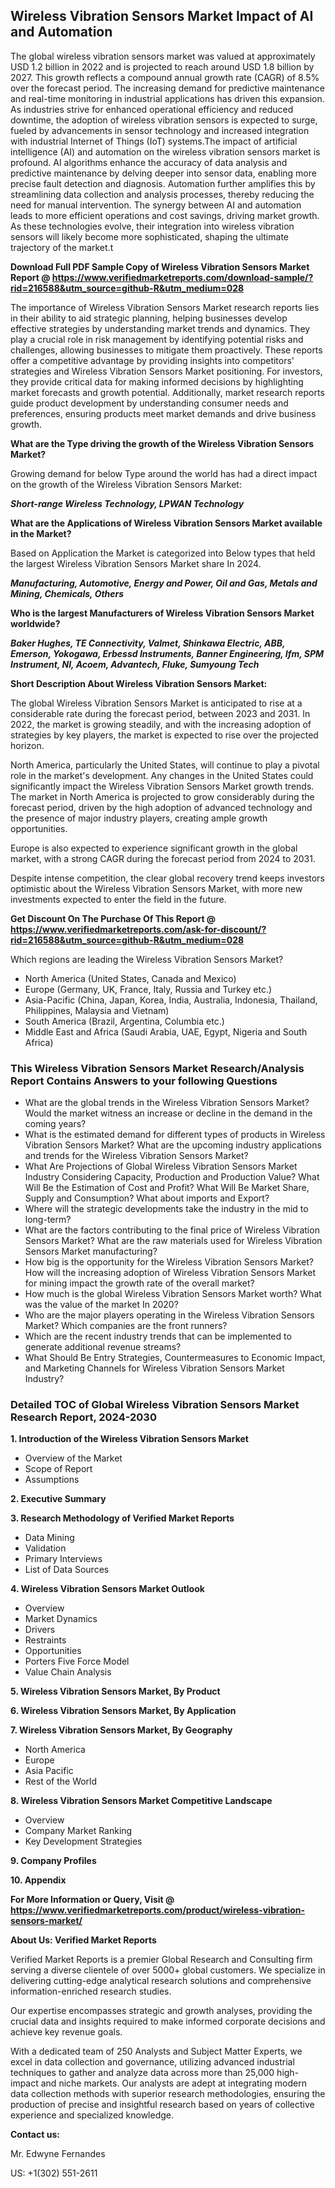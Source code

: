 <h2>Wireless Vibration Sensors Market Impact of AI and Automation</h2>The global wireless vibration sensors market was valued at approximately USD 1.2 billion in 2022 and is projected to reach around USD 1.8 billion by 2027. This growth reflects a compound annual growth rate (CAGR) of 8.5% over the forecast period. The increasing demand for predictive maintenance and real-time monitoring in industrial applications has driven this expansion. As industries strive for enhanced operational efficiency and reduced downtime, the adoption of wireless vibration sensors is expected to surge, fueled by advancements in sensor technology and increased integration with industrial Internet of Things (IoT) systems.The impact of artificial intelligence (AI) and automation on the wireless vibration sensors market is profound. AI algorithms enhance the accuracy of data analysis and predictive maintenance by delving deeper into sensor data, enabling more precise fault detection and diagnosis. Automation further amplifies this by streamlining data collection and analysis processes, thereby reducing the need for manual intervention. The synergy between AI and automation leads to more efficient operations and cost savings, driving market growth. As these technologies evolve, their integration into wireless vibration sensors will likely become more sophisticated, shaping the ultimate trajectory of the market.t</p><p id="" class=""><strong>Download Full PDF Sample Copy of Wireless Vibration Sensors Market Report @ <a href="https://www.verifiedmarketreports.com/download-sample/?rid=216588&utm_source=github-R&utm_medium=028" target="_blank">https://www.verifiedmarketreports.com/download-sample/?rid=216588&utm_source=github-R&utm_medium=028</a></strong></p><p>The importance of&nbsp;Wireless Vibration Sensors Market research reports lies in their ability to aid strategic planning, helping businesses develop effective strategies by understanding market trends and dynamics. They play a crucial role in risk management by identifying potential risks and challenges, allowing businesses to mitigate them proactively. These reports offer a competitive advantage by providing insights into competitors' strategies and Wireless Vibration Sensors Market positioning. For investors, they provide critical data for making informed decisions by highlighting market forecasts and growth potential. Additionally, market research reports guide product development by understanding consumer needs and preferences, ensuring products meet market demands and drive business growth.</p><p><strong>What are the&nbsp;Type driving the growth of the Wireless Vibration Sensors Market?</strong></p><p id="" class="">Growing demand for below Type around the world has had a direct impact on the growth of the Wireless Vibration Sensors Market:</p><em><strong>Short-range Wireless Technology, LPWAN Technology</strong></em></p><strong>What are the&nbsp;Applications&nbsp;of Wireless Vibration Sensors Market available in the Market?</strong></p><p id="" class="">Based on Application the Market is categorized into Below types that held the largest Wireless Vibration Sensors Market share In 2024.</p><em><strong>Manufacturing, Automotive, Energy and Power, Oil and Gas, Metals and Mining, Chemicals, Others</strong></em></p><strong>Who is the largest Manufacturers of Wireless Vibration Sensors Market worldwide?</strong></p><p><em><strong>Baker Hughes, TE Connectivity, Valmet, Shinkawa Electric, ABB, Emerson, Yokogawa, Erbessd Instruments, Banner Engineering, Ifm, SPM Instrument, NI, Acoem, Advantech, Fluke, Sumyoung Tech</strong></em></p><p id="" class=""><strong>Short Description About Wireless Vibration Sensors Market:</strong></p><p>The global Wireless Vibration Sensors Market is anticipated to rise at a considerable rate during the forecast period, between 2023 and 2031. In 2022, the market is growing steadily, and with the increasing adoption of strategies by key players, the market is expected to rise over the projected horizon.</p><p>North America, particularly the United States, will continue to play a pivotal role in the market's development. Any changes in the United States could significantly impact the Wireless Vibration Sensors Market growth trends. The market in North America is projected to grow considerably during the forecast period, driven by the high adoption of advanced technology and the presence of major industry players, creating ample growth opportunities.</p><p>Europe is also expected to experience significant growth in the global market, with a strong CAGR during the forecast period from 2024 to 2031.</p><p>Despite intense competition, the clear global recovery trend keeps investors optimistic about the Wireless Vibration Sensors Market, with more new investments expected to enter the field in the future.</p><p id="" class=""><strong>Get Discount On The Purchase Of This Report @ <a href="https://www.verifiedmarketreports.com/ask-for-discount/?rid=216588&utm_source=github-R&utm_medium=028" target="_blank">https://www.verifiedmarketreports.com/ask-for-discount/?rid=216588&utm_source=github-R&utm_medium=028</a></strong></p>Which regions are leading the Wireless Vibration Sensors Market?</p><ul><li>North America (United States, Canada and Mexico)</li><li>Europe (Germany, UK, France, Italy, Russia and Turkey etc.)</li><li>Asia-Pacific (China, Japan, Korea, India, Australia, Indonesia, Thailand, Philippines, Malaysia and Vietnam)</li><li>South America (Brazil, Argentina, Columbia etc.)</li><li>Middle East and Africa (Saudi Arabia, UAE, Egypt, Nigeria and South Africa)</li></ul><h3 id="" class="">This Wireless Vibration Sensors Market Research/Analysis Report Contains Answers to your following Questions</h3><ul><li>What are the global trends in the Wireless Vibration Sensors Market? Would the market witness an increase or decline in the demand in the coming years?</li><li>What is the estimated demand for different types of products in Wireless Vibration Sensors Market? What are the upcoming industry applications and trends for the Wireless Vibration Sensors Market?</li><li>What Are Projections of Global Wireless Vibration Sensors Market Industry Considering Capacity, Production and Production Value? What Will Be the Estimation of Cost and Profit? What Will Be Market Share, Supply and Consumption? What about imports and Export?</li><li>Where will the strategic developments take the industry in the mid to long-term?</li><li>What are the factors contributing to the final price of Wireless Vibration Sensors Market? What are the raw materials used for Wireless Vibration Sensors Market manufacturing?</li><li>How big is the opportunity for the Wireless Vibration Sensors Market? How will the increasing adoption of Wireless Vibration Sensors Market for mining impact the growth rate of the overall market?</li><li>How much is the global Wireless Vibration Sensors Market worth? What was the value of the market In 2020?</li><li>Who are the major players operating in the Wireless Vibration Sensors Market? Which companies are the front runners?</li><li>Which are the recent industry trends that can be implemented to generate additional revenue streams?</li><li>What Should Be Entry Strategies, Countermeasures to Economic Impact, and Marketing Channels for Wireless Vibration Sensors Market Industry?</li></ul><h3 id="" class="">Detailed TOC of Global Wireless Vibration Sensors Market Research Report, 2024-2030</h3><p id="" class=""><strong>1. Introduction of the Wireless Vibration Sensors Market</strong></p><ul><li>Overview of the Market</li><li>Scope of Report</li><li>Assumptions</li></ul><p id="" class=""><strong>2. Executive Summary</strong></p><p id="" class=""><strong>3. Research Methodology of Verified Market Reports</strong></p><ul><li>Data Mining</li><li>Validation</li><li>Primary Interviews</li><li>List of Data Sources</li></ul><p id="" class=""><strong>4. Wireless Vibration Sensors Market Outlook</strong></p><ul><li>Overview</li><li>Market Dynamics</li><li>Drivers</li><li>Restraints</li><li>Opportunities</li><li>Porters Five Force Model</li><li>Value Chain Analysis</li></ul><p id="" class=""><strong>5. Wireless Vibration Sensors Market, By Product</strong></p><p id="" class=""><strong>6. Wireless Vibration Sensors Market, By Application</strong></p><p id="" class=""><strong>7. Wireless Vibration Sensors Market, By Geography</strong></p><ul><li>North America</li><li>Europe</li><li>Asia Pacific</li><li>Rest of the World</li></ul><p id="" class=""><strong>8. Wireless Vibration Sensors Market Competitive Landscape</strong></p><ul><li>Overview</li><li>Company Market Ranking</li><li>Key Development Strategies</li></ul><p id="" class=""><strong>9. Company Profiles</strong></p><p id="" class=""><strong>10. Appendix</strong></p><p id="" class=""><strong>For More Information or Query, Visit @ <a href="https://www.verifiedmarketreports.com/product/wireless-vibration-sensors-market/" target="_blank">https://www.verifiedmarketreports.com/product/wireless-vibration-sensors-market/</a></strong></p><p id="" class=""><strong>About Us: Verified Market Reports</strong></p><p id="" class="">Verified Market Reports is a premier Global Research and Consulting firm serving a diverse clientele of over 5000+ global customers. We specialize in delivering cutting-edge analytical research solutions and comprehensive information-enriched research studies.</p><p id="" class="">Our expertise encompasses strategic and growth analyses, providing the crucial data and insights required to make informed corporate decisions and achieve key revenue goals.</p><p id="" class="">With a dedicated team of 250 Analysts and Subject Matter Experts, we excel in data collection and governance, utilizing advanced industrial techniques to gather and analyze data across more than 25,000 high-impact and niche markets. Our analysts are adept at integrating modern data collection methods with superior research methodologies, ensuring the production of precise and insightful research based on years of collective experience and specialized knowledge.</p><p id="" class=""><strong>Contact us:</strong></p><p id="" class="">Mr. Edwyne Fernandes</p><p id="" class="">US: +1(302) 551-2611</p>